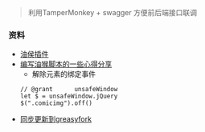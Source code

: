 > 利用TamperMonkey + swagger 方便前后端接口联调

### 资料
* [油侯插件](https://openuserjs.org/)
* [编写油猴脚本的一些心得分享](https://blog.csdn.net/XYYxyy55/article/details/91825677)
    *  解除元素的绑定事件
    ```
    // @grant      unsafeWindow
    let $ = unsafeWindow.jQuery
    $(".comicimg").off()
    ```
 * [同步更新到greasyfork](https://juejin.im/post/5cdae471e51d456e396319a4)
